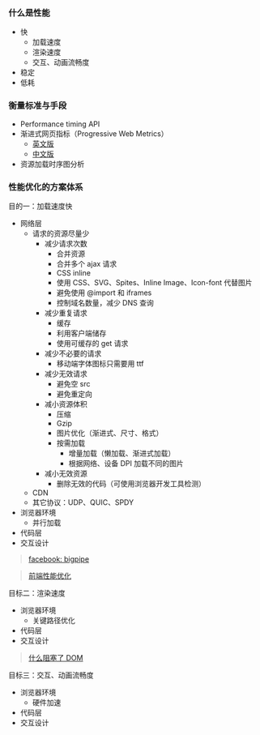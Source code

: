 ### 什么是性能
- 快
  + 加载速度
  + 渲染速度
  + 交互、动画流畅度
- 稳定
- 低耗

### 衡量标准与手段

- Performance timing API
- 渐进式网页指标（Progressive Web Metrics）
  + [英文版](https://codeburst.io/performance-metrics-whats-this-all-about-1128461ad6b)
  + [中文版](https://llp0574.github.io/2017/10/19/performance-metrics-whats-this-all-about/)
- 资源加载时序图分析


### 性能优化的方案体系

目的一：加载速度快
- 网络层
  + 请求的资源尽量少
    - 减少请求次数
      + 合并资源
      + 合并多个 ajax 请求
      + CSS inline
      + 使用 CSS、SVG、Spites、Inline Image、Icon-font 代替图片
      + 避免使用 @import 和 iframes
      + 控制域名数量，减少 DNS 查询
    - 减少重复请求
      + 缓存
      + 利用客户端储存
      + 使用可缓存的 get 请求
    - 减少不必要的请求
      + 移动端字体图标只需要用 ttf
    - 减少无效请求
      + 避免空 src
      + 避免重定向
    - 减小资源体积
      + 压缩
      + Gzip
      + 图片优化（渐进式、尺寸、格式）
      + 按需加载
        - 增量加载（懒加载、渐进式加载）
        - 根据网络、设备 DPI 加载不同的图片
    - 减小无效资源
      + 删除无效的代码（可使用浏览器开发工具检测）
  + CDN
  + 其它协议：UDP、QUIC、SPDY
- 浏览器环境
  + 并行加载      
- 代码层
- 交互设计

> [facebook: bigpipe](https://www.facebook.com/notes/facebook-engineering/bigpipe-pipelining-web-pages-for-high-performance/389414033919/)

> [前端性能优化](https://juejin.im/post/59ff2dbe5188254dd935c8ab)

目标二：渲染速度

- 浏览器环境
  + 关键路径优化
- 代码层
- 交互设计

> [什么阻塞了 DOM](https://juejin.im/post/587f4afb61ff4b00651b3c18)


目标三：交互、动画流畅度

- 浏览器环境
  + 硬件加速
- 代码层
- 交互设计